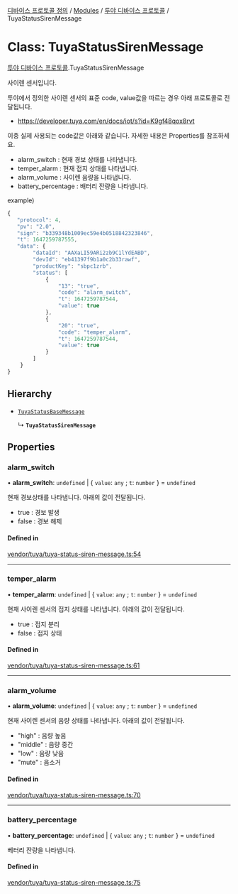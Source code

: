 [디바이스 프로토콜 정의](../README.md) / [Modules](../modules.md) / [투야 디바이스 프로토콜](../modules/___________.md) / TuyaStatusSirenMessage

# Class: TuyaStatusSirenMessage

[투야 디바이스 프로토콜](../modules/___________.md).TuyaStatusSirenMessage

사이렌 센서입니다.

투야에서 정의한 사이렌 센서의 표준 code, value값을 따르는 경우 아래 프로토콜로 전달됩니다.

* https://developer.tuya.com/en/docs/iot/s?id=K9gf48qox8rvt

이중 실제 사용되는 code값은 아래와 같습니다. 자세한 내용은 Properties를 참조하세요.

* alarm_switch : 현재 경보 상태를 나타냅니다.
* temper_alarm : 현재 접지 상태를 나타냅니다.
* alarm_volume : 사이렌 음량을 나타냅니다.
* battery_percentage : 배터리 잔량을 나타냅니다.

example)
 ```typescript
{
    "protocol": 4,
    "pv": "2.0",
    "sign": "b339348b1009ec59e4b0518842323846",
    "t": 1647259787555,
    "data": {
         "dataId": "AAXaLI59ARi2zb9C1lYdEABD",
         "devId": "eb41397f9b1a0c2b33rawf",
         "productKey": "sbpc1zrb",
         "status": [
             {
                 "13": "true",
                 "code": "alarm_switch",
                 "t": 1647259787544,
                 "value": true
             },
             {
                 "20": "true",
                 "code": "temper_alarm",
                 "t": 1647259787544,
                 "value": true
             }
         ]
     }
}
```

## Hierarchy

- [`TuyaStatusBaseMessage`](__________.TuyaStatusBaseMessage.md)

  ↳ **`TuyaStatusSirenMessage`**

## Properties

### alarm\_switch

• **alarm\_switch**: `undefined` \| { `value`: `any` ; `t`: `number`  } = `undefined`

현재 경보상태를 나타냅니다. 아래의 값이 전달됩니다.
* true : 경보 발생
* false : 경보 해제

#### Defined in

[vendor/tuya/tuya-status-siren-message.ts:54](https://github.com/zigbang/iot/blob/43523cfa/packages/ziot-bridge/tuya/zthing-message-converter/lib/messages/vendor/tuya/tuya-status-siren-message.ts#L54)

___

### temper\_alarm

• **temper\_alarm**: `undefined` \| { `value`: `any` ; `t`: `number`  } = `undefined`

현재 사이렌 센서의 접지 상태를 나타냅니다. 아래의 값이 전달됩니다.
* true : 접지 분리
* false : 접지 상태

#### Defined in

[vendor/tuya/tuya-status-siren-message.ts:61](https://github.com/zigbang/iot/blob/43523cfa/packages/ziot-bridge/tuya/zthing-message-converter/lib/messages/vendor/tuya/tuya-status-siren-message.ts#L61)

___

### alarm\_volume

• **alarm\_volume**: `undefined` \| { `value`: `any` ; `t`: `number`  } = `undefined`

현재 사이렌 센서의 음량 상태를 나타냅니다. 아래의 값이 전달됩니다.
* "high" : 음량 높음
* "middle" : 음량 중간
* "low" : 음량 낮음
* "mute" : 음소거

#### Defined in

[vendor/tuya/tuya-status-siren-message.ts:70](https://github.com/zigbang/iot/blob/43523cfa/packages/ziot-bridge/tuya/zthing-message-converter/lib/messages/vendor/tuya/tuya-status-siren-message.ts#L70)

___

### battery\_percentage

• **battery\_percentage**: `undefined` \| { `value`: `any` ; `t`: `number`  } = `undefined`

베터리 잔량을 나타냅니다.

#### Defined in

[vendor/tuya/tuya-status-siren-message.ts:75](https://github.com/zigbang/iot/blob/43523cfa/packages/ziot-bridge/tuya/zthing-message-converter/lib/messages/vendor/tuya/tuya-status-siren-message.ts#L75)

